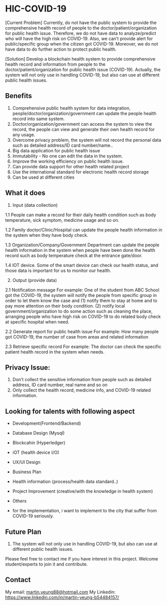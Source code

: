 # HIC-COVID-19

[Current Problem]
Currently, do not have the public system to provide the comprehensive health record of people to the doctor/patient/organization for public health issue.
Therefore, we do not have data to analyze/predict who will have the high risk on COVID-19. Also, we can’t provide alert for public/specific group when the citizen got COVID-19. Moreover, we do not have data to do further action to protect public health.
 
[Solution]
Develop a blockchain health system to provide comprehensive health record and information from people to the doctor/patient/organization for public health issue (COVID-19).
Actually, the system will not only use in handling COVID-19, but also can use at different public health issues.
 
 
## Benefits
1. Comprehensive public health system for data integration, people/doctor/organization/government can update the people health record into same system.
2. Doctor/organization/government can access the system to view the record, the people can view and generate their own health record for any usage.
3. Overcome privacy problem, the system will not record the personal data such as detailed address/ID card number/name..
4. Big data application for public health issue
5. Immutability - No one can edit the data in the system.
6. Improve the working efficiency on public health issue.
7. Can provide data support for other health related project
8. Use the international standard for electronic health record storage
9. Can be used at different cities
 
## What it does
1. Input (data collection)

1.1 People can make a record for their daily health condition such as body temperature, sick symptom, medicine usage and so on.

1.2 Family doctor/Clinic/Hospital can update the people health information in the system when they have body check.

1.3 Organization/Company/Government Department can update the people health information in the system when people have been done the health record such as body temperature check at the entrance gate/door.

1.4 IOT device. Some of the smart device can check our health status, and those data is important for us to monitor our health.
 
2. Output (provide data)

2.1 Notification message
For example:
One of the student from ABC School got the COVID-19, the system will notify the people from specific group in order to let them know the case and (1) notify them to stay at home and to pay more attention on their body condition. (2) notify local government/organization to do some action such as cleaning the place, arranging people who have high risk on COVID-19 to do related body check at specific hospital when need.
 
2.2 Generate report for public health issue
For example:
How many people got COVID-19, the number of case from areas and related information
 
2.3 Retrieve specific record
For example:
The doctor can check the specific patient health record in the system when needs.

## Privacy Issue:
1. Don’t collect the sensitive information from people such as detailed address, ID card number, real name and so on
2. Only collect the health record, medicine info, and COVID-19 related information.

## Looking for talents with following aspect
* Development(Frontend/Backend)
* Database Design (Mysql)
* Blockcahin (Hyperledger)
* iOT (health device I/O)
* UX/UI Design
* Business Plan
* Health information (process/health data standard..)
* Project Improvement (creative/with the knowledge in health system)
* Others

* for the implementation, i want to implement to the city that suffer from COVID-19 seriously.

## Future Plan
1. The system will not only use in handling COVID-19, but also can use at different public health issues.

Please feel free to contact me if you have interest in this project.
Welcome student/experts to join it and contribute.

## Contact
My email: martin.yeung88@hotmail.com
My Linkedin: https://www.linkedin.com/in/martin-yeung-b54484157/
